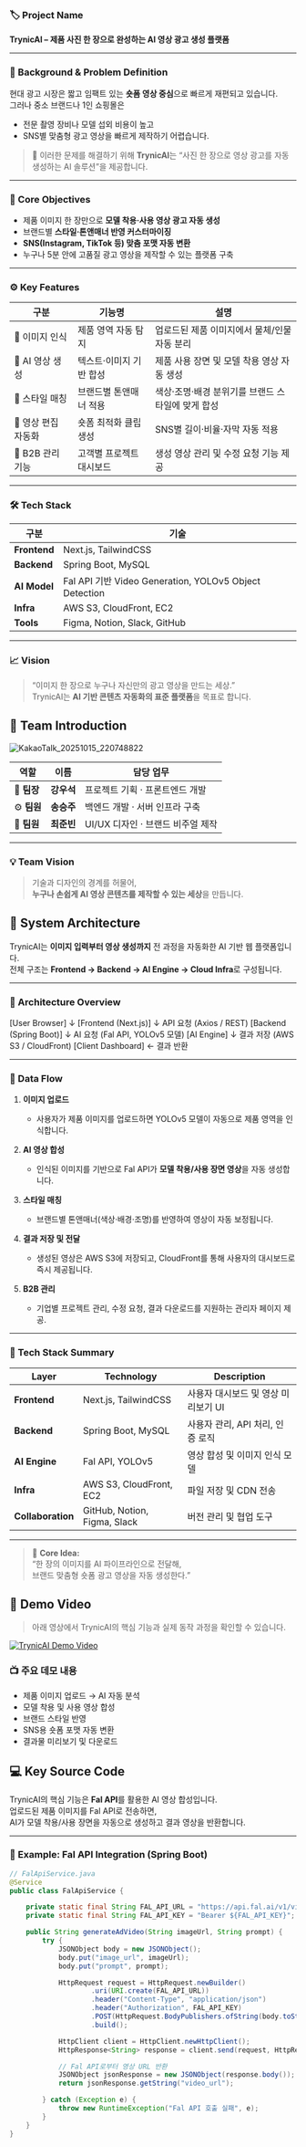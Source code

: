 ### 🏷️ Project Name  
**TrynicAI – 제품 사진 한 장으로 완성하는 AI 영상 광고 생성 플랫폼**

---

### 🎯 Background & Problem Definition  
현대 광고 시장은 짧고 임팩트 있는 **숏폼 영상 중심**으로 빠르게 재편되고 있습니다.  
그러나 중소 브랜드나 1인 쇼핑몰은  
- 전문 촬영 장비나 모델 섭외 비용이 높고  
- SNS별 맞춤형 광고 영상을 빠르게 제작하기 어렵습니다.  

> 📌 이러한 문제를 해결하기 위해 **TrynicAI**는 “사진 한 장으로 영상 광고를 자동 생성하는 AI 솔루션”을 제공합니다.

---

### 🧩 Core Objectives  
- 제품 이미지 한 장만으로 **모델 착용·사용 영상 광고 자동 생성**  
- 브랜드별 **스타일·톤앤매너 반영 커스터마이징**  
- **SNS(Instagram, TikTok 등) 맞춤 포맷 자동 변환**  
- 누구나 5분 안에 고품질 광고 영상을 제작할 수 있는 플랫폼 구축  

---

### ⚙️ Key Features

| 구분 | 기능명 | 설명 |
|------|---------|------|
| 🔹 이미지 인식 | 제품 영역 자동 탐지 | 업로드된 제품 이미지에서 물체/인물 자동 분리 |
| 🔹 AI 영상 생성 | 텍스트·이미지 기반 합성 | 제품 사용 장면 및 모델 착용 영상 자동 생성 |
| 🔹 스타일 매칭 | 브랜드별 톤앤매너 적용 | 색상·조명·배경 분위기를 브랜드 스타일에 맞게 합성 |
| 🔹 영상 편집 자동화 | 숏폼 최적화 클립 생성 | SNS별 길이·비율·자막 자동 적용 |
| 🔹 B2B 관리 기능 | 고객별 프로젝트 대시보드 | 생성 영상 관리 및 수정 요청 기능 제공 |

---

### 🛠️ Tech Stack

| 구분 | 기술 |
|------|------|
| **Frontend** | Next.js, TailwindCSS |
| **Backend** | Spring Boot, MySQL |
| **AI Model** | Fal API 기반 Video Generation, YOLOv5 Object Detection |
| **Infra** | AWS S3, CloudFront, EC2 |
| **Tools** | Figma, Notion, Slack, GitHub |

---

### 📈 Vision  
> “이미지 한 장으로 누구나 자신만의 광고 영상을 만드는 세상.”  
> TrynicAI는 **AI 기반 콘텐츠 자동화의 표준 플랫폼**을 목표로 합니다.

## 👥 Team Introduction
![KakaoTalk_20251015_220748822](https://github.com/user-attachments/assets/77e5335f-55ee-43ef-9b14-5b1f017361d3)

| 역할 | 이름 | 담당 업무 |
|------|------|------------|
| 🧭 **팀장** | **강우석** | 프로젝트 기획 · 프론트엔드 개발 |
| ⚙️ **팀원** | **송승주** | 백엔드 개발 · 서버 인프라 구축 |
| 🎨 **팀원** | **최준빈** | UI/UX 디자인 · 브랜드 비주얼 제작 |

---

### 💡 Team Vision  
> 기술과 디자인의 경계를 허물어,  
> **누구나 손쉽게 AI 영상 콘텐츠를 제작할 수 있는 세상**을 만듭니다.

## 🧩 System Architecture

TrynicAI는 **이미지 입력부터 영상 생성까지** 전 과정을 자동화한 AI 기반 웹 플랫폼입니다.  
전체 구조는 **Frontend → Backend → AI Engine → Cloud Infra**로 구성됩니다.

---

### 🔹 Architecture Overview
[User Browser]
↓
[Frontend (Next.js)]
↓ API 요청 (Axios / REST)
[Backend (Spring Boot)]
↓ AI 요청 (Fal API, YOLOv5 모델)
[AI Engine]
↓ 결과 저장 (AWS S3 / CloudFront)
[Client Dashboard] ← 결과 반환


---

### 🔹 Data Flow
1. **이미지 업로드**
   - 사용자가 제품 이미지를 업로드하면 YOLOv5 모델이 자동으로 제품 영역을 인식합니다.

2. **AI 영상 합성**
   - 인식된 이미지를 기반으로 Fal API가 **모델 착용/사용 장면 영상**을 자동 생성합니다.

3. **스타일 매칭**
   - 브랜드별 톤앤매너(색상·배경·조명)를 반영하여 영상이 자동 보정됩니다.

4. **결과 저장 및 전달**
   - 생성된 영상은 AWS S3에 저장되고, CloudFront를 통해 사용자의 대시보드로 즉시 제공됩니다.

5. **B2B 관리**
   - 기업별 프로젝트 관리, 수정 요청, 결과 다운로드를 지원하는 관리자 페이지 제공.

---

### 🧱 Tech Stack Summary

| Layer | Technology | Description |
|--------|-------------|-------------|
| **Frontend** | Next.js, TailwindCSS | 사용자 대시보드 및 영상 미리보기 UI |
| **Backend** | Spring Boot, MySQL | 사용자 관리, API 처리, 인증 로직 |
| **AI Engine** | Fal API, YOLOv5 | 영상 합성 및 이미지 인식 모델 |
| **Infra** | AWS S3, CloudFront, EC2 | 파일 저장 및 CDN 전송 |
| **Collaboration** | GitHub, Notion, Figma, Slack | 버전 관리 및 협업 도구 |

---

> 💬 **Core Idea:**  
> “한 장의 이미지를 AI 파이프라인으로 전달해,  
> 브랜드 맞춤형 숏폼 광고 영상을 자동 생성한다.”

## 🎥 Demo Video

> 아래 영상에서 TrynicAI의 핵심 기능과 실제 동작 과정을 확인할 수 있습니다.

[![TrynicAI Demo Video](https://img.youtube.com/vi/Z7EjJ330tmc/0.jpg)](https://www.youtube.com/watch?v=Z7EjJ330tmc)

### 📺 주요 데모 내용
- 제품 이미지 업로드 → AI 자동 분석
- 모델 착용 및 사용 영상 합성
- 브랜드 스타일 반영
- SNS용 숏폼 포맷 자동 변환
- 결과물 미리보기 및 다운로드

## 💻 Key Source Code

TrynicAI의 핵심 기능은 **Fal API**를 활용한 AI 영상 합성입니다.  
업로드된 제품 이미지를 Fal API로 전송하면,  
AI가 모델 착용/사용 장면을 자동으로 생성하고 결과 영상을 반환합니다.

---

### 🔹 Example: Fal API Integration (Spring Boot)

```java
// FalApiService.java
@Service
public class FalApiService {

    private static final String FAL_API_URL = "https://api.fal.ai/v1/videos/generate";
    private static final String FAL_API_KEY = "Bearer ${FAL_API_KEY}"; // 환경변수로 관리

    public String generateAdVideo(String imageUrl, String prompt) {
        try {
            JSONObject body = new JSONObject();
            body.put("image_url", imageUrl);
            body.put("prompt", prompt);

            HttpRequest request = HttpRequest.newBuilder()
                    .uri(URI.create(FAL_API_URL))
                    .header("Content-Type", "application/json")
                    .header("Authorization", FAL_API_KEY)
                    .POST(HttpRequest.BodyPublishers.ofString(body.toString()))
                    .build();

            HttpClient client = HttpClient.newHttpClient();
            HttpResponse<String> response = client.send(request, HttpResponse.BodyHandlers.ofString());

            // Fal API로부터 영상 URL 반환
            JSONObject jsonResponse = new JSONObject(response.body());
            return jsonResponse.getString("video_url");

        } catch (Exception e) {
            throw new RuntimeException("Fal API 호출 실패", e);
        }
    }
}
